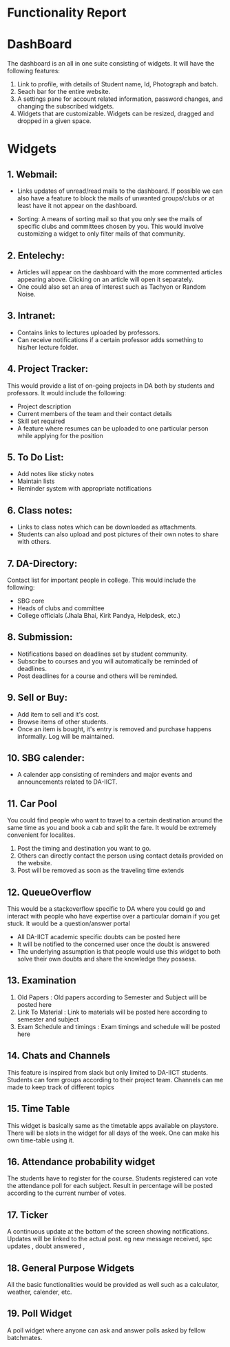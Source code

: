 Functionality Report
===========

# DashBoard
The dashboard is an all in one suite consisting of widgets. It will have the following features:
1. Link to profile, with details of Student name, Id, Photograph and batch.  
2. Seach bar for the entire website.  
3. A settings pane for account related information, password changes, and changing the subscribed widgets.  
4. Widgets that are customizable. Widgets can be resized, dragged and dropped in a given space.   

# Widgets
## 1. Webmail:
* Links updates of unread/read mails to the dashboard. If possible we can also have a feature to block the mails of unwanted groups/clubs or at least have it not appear on the dashboard.

* Sorting: A means of sorting mail so that you only see the mails of specific clubs and committees chosen by you. This would involve customizing a widget to only filter mails of that community.

## 2. Entelechy:
* Articles will appear on the dashboard with the more commented articles appearing above. Clicking on an article will open it separately.
* One could also set an area of interest such as Tachyon or Random Noise.

## 3. Intranet:
* Contains links to lectures uploaded by professors.
* Can receive notifications if a certain professor adds something to his/her lecture folder.

## 4. Project Tracker:
This would provide a list of on-going projects in DA both by students and professors. It would include the following:
* Project description
* Current members of the team and their contact details
* Skill set required
* A feature where resumes can be uploaded to one particular person while applying for the position

## 5. To Do List:
* Add notes like sticky notes
* Maintain lists
* Reminder system with appropriate notifications

## 6. Class notes:
* Links to class notes which can be downloaded as attachments.
* Students can also upload and post pictures of their own notes to share with others.

## 7. DA-Directory:
Contact list for important people in college. This would include the following:
* SBG core
* Heads of clubs and committee
* College officials (Jhala Bhai, Kirit Pandya, Helpdesk, etc.)


## 8. Submission:
* Notifications based on deadlines set by student community.
* Subscribe to courses and you will automatically be reminded of deadlines.
* Post deadlines for a course and others will be reminded.

## 9. Sell or Buy:
* Add item to sell and it's cost.
* Browse items of other students.
* Once an item is bought, it's entry is removed and purchase happens informally. Log will be maintained.

## 10. SBG calender:
* A calender app consisting of reminders and major events and announcements related to DA-IICT.


## 11. Car Pool
 You could find people who want to travel to a certain destination around the same time as you and book a cab and split the fare. It would be extremely convenient for localites.
1. Post the timing and destination you want to go.
2. Others can directly contact the person using contact details provided on the website.
3. Post will be removed as soon as the traveling time extends

## 12. QueueOverflow
This would be a stackoverflow specific to DA where you could go and interact with people who have expertise over a particular domain if you get stuck. It would be a question/answer portal
- All DA-IICT academic specific doubts can be posted here
- It will be notified to the concerned user once the doubt is answered
- The underlying assumption is that people would use this widget to both solve their own doubts and share the knowledge they possess.

## 13. Examination
1. Old Papers : Old papers according to Semester and Subject will be posted here
2. Link To Material : Link to materials will be posted here according to semester and subject
3. Exam Schedule and timings : Exam timings and schedule will be posted here

## 14. Chats and Channels
This feature is inspired from slack but only limited to DA-IICT students. Students can form groups according to their project team. Channels can me made to keep track of different topics

## 15. Time Table
This widget is basically same as the timetable apps available on playstore. There will be slots in the widget for all days of the week. One can make his own time-table using it.

## 16. Attendance probability widget
The students have to register for the course. Students registered can vote the attendance poll for each subject. Result in percentage will be posted according to the current number of votes.

## 17. Ticker
 A continuous update at the bottom of the screen showing notifications. Updates will be linked to the actual post. eg new message received, spc updates , doubt answered ,

## 18. General Purpose Widgets
  All the basic functionalities would be provided as well such as a calculator, weather, calender, etc.

## 19. Poll Widget
   A poll widget where anyone can ask and answer polls asked by fellow batchmates.
